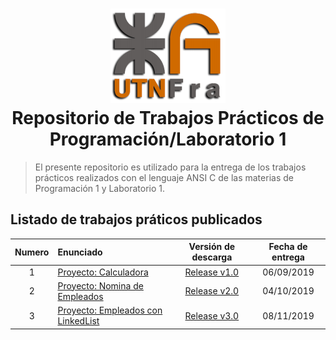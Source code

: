 <h1 align="center">
    <img src=".github/img/logo-utnfra.png">
    <br/>
    Repositorio de Trabajos Prácticos de Programación/Laboratorio 1
    <br/>
</h1>

> El presente repositorio es utilizado para la entrega de los trabajos prácticos realizados con el lenguaje ANSI C de las materias de Programación 1 y Laboratorio 1.
## Listado de trabajos práticos publicados
Numero | Enunciado                                           | Versión de descarga                                                                     | Fecha de entrega
:----: | :-------------------------------------------------- | :-------------------------------------------------------------------------------------: | :--------------:
1      | [Proyecto: Calculadora](tp1/README.md)              | [Release v1.0](https://github.com/ChristianGrimberg/tp_laboratorio_1/releases/tag/v1.0) | 06/09/2019
2      | [Proyecto: Nomina de Empleados](tp2/README.md)      | [Release v2.0](https://github.com/ChristianGrimberg/tp_laboratorio_1/releases/tag/v2.0) | 04/10/2019
3      | [Proyecto: Empleados con LinkedList](tp3/README.md) | [Release v3.0](https://github.com/ChristianGrimberg/tp_laboratorio_1/releases/tag/v3.0) | 08/11/2019